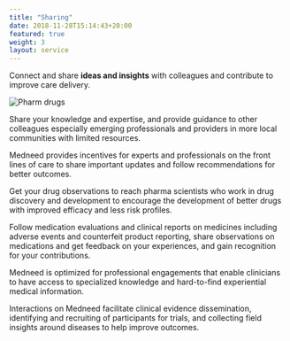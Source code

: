 ```yaml
---
title: "Sharing"
date: 2018-11-28T15:14:43+20:00  
featured: true
weight: 3
layout: service
---
```


Connect and share **ideas and insights** with colleagues and contribute to improve care delivery.

![Pharm drugs](/images/illustrations/clinic-sharing.avif)

Share your knowledge and expertise, and provide guidance to other colleagues especially emerging professionals and providers in more local communities with limited resources. 
 
Medneed provides incentives for experts and professionals on the front lines of care to share important updates and follow recommendations for better outcomes.

Get your drug observations to reach pharma scientists who work in drug discovery and development to encourage the development of better drugs with improved efficacy and less risk profiles.

Follow medication evaluations and clinical reports on medicines including adverse events and counterfeit product reporting, share observations on medications and get feedback on your experiences, and gain recognition for your contributions.

Medneed is optimized for professional engagements that enable clinicians to have access to specialized knowledge and hard-to-find experiential medical information. 

Interactions on Medneed facilitate clinical evidence dissemination, identifying and recruiting of participants for trials, and collecting field insights around diseases to help improve outcomes.

